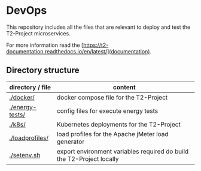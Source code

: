 # DevOps

This repository includes all the files that are relevant to deploy and test the T2-Project microservices.

For more information read the [https://t2-documentation.readthedocs.io/en/latest/](documentation).

## Directory structure

| directory / file | content |
| ---------------- | ------- |
| [./docker/](docker) | docker compose file for the T2-Project |
| [./energy-tests/](energy-tests) | config files for execute energy tests |
| [./k8s/](k8s) | Kubernetes deployments for the T2-Project |
| [./loadprofiles/](loadprofiles) | load profiles for the Apache jMeter load generator |
| [./setenv.sh](setenv.sh) | export environment variables required do build the T2-Project locally |
